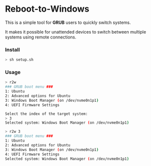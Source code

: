 # Reboot-to-Windows

This is a simple tool for **GRUB** users to quickly switch systems.

It makes it possible for unattended devices to switch between multiple systems using remote connections.

### Install

```sh
> sh setup.sh
```

### Usage

```sh
> r2w
### GRUB boot menu ###
1: Ubuntu
2: Advanced options for Ubuntu
3: Windows Boot Manager (on /dev/nvme0n1p1)
4: UEFI Firmware Settings

Select the index of the target system:
> 3
Selected system: Windows Boot Manager (on /dev/nvme0n1p1)

> r2w 3
### GRUB boot menu ###
1: Ubuntu
2: Advanced options for Ubuntu
3: Windows Boot Manager (on /dev/nvme0n1p1)
4: UEFI Firmware Settings
Selected system: Windows Boot Manager (on /dev/nvme0n1p1)
```

